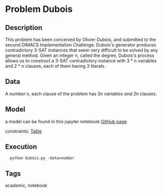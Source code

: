 # Problem Dubois
## Description
This problem has been conceived by Olivier Dubois, and submitted to the second DIMACS Implementation Challenge.
Dubois's generator produces contradictory 3-SAT instances that seem very difficult to be solved by any general method.
Given an integer n, called the degree, Dubois's process allows us to construct a 3-SAT contradictory instance with 3 * n variables and 2 * n clauses,
each of them having 3 literals.

## Data
  A number n, each clause of the problem has 3*n variables and 2*n clauses.

## Model
  a model can be found in this jupyter notebook [GitHub page](https://github.com/xcsp3team/pycsp3/blob/master/problems/csp/academic/Dubois.py).

  constraints: [Table](http://pycsp.org/documentation/constraints/Table)

## Execution
```
  python Dubois.py -data=number
```

## Tags
  academic, notebook
